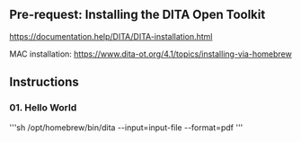 
## Pre-request: Installing the DITA Open Toolkit

https://documentation.help/DITA/DITA-installation.html

MAC installation: https://www.dita-ot.org/4.1/topics/installing-via-homebrew

## Instructions

### 01. Hello World

'''sh
/opt/homebrew/bin/dita --input=input-file --format=pdf
'''
